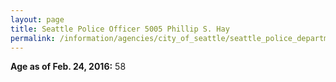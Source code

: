 ```yaml
---
layout: page
title: Seattle Police Officer 5005 Phillip S. Hay
permalink: /information/agencies/city_of_seattle/seattle_police_department/copbook/5005/
---
```


**Age as of Feb. 24, 2016:** 58
